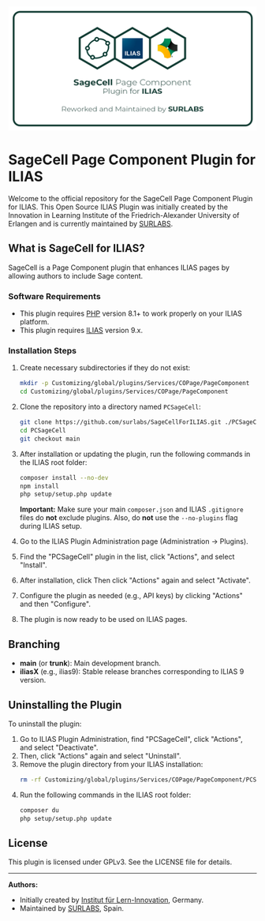 ![SageCell](https://github.com/surlabs/SageCellForILIAS/blob/2cf6dd399a036787c76ece26ad830c1e38a62f2b/templates/images/SageCellBanner.png)

# SageCell Page Component Plugin for ILIAS

Welcome to the official repository for the SageCell Page Component Plugin for ILIAS.
This Open Source ILIAS Plugin was initially created by the Innovation in Learning Institute of the Friedrich-Alexander University of Erlangen and is currently maintained by [SURLABS](https://www.surlabs.com).

## What is SageCell for ILIAS?

SageCell is a Page Component plugin that enhances ILIAS pages by allowing authors to include Sage content.

### Software Requirements

- This plugin requires [PHP](https://php.net) version 8.1+ to work properly on your ILIAS platform.
- This plugin requires [ILIAS](https://www.ilias.de/docu/goto.php?target=latest_7&client_id=docu) version 9.x.

### Installation Steps

1.  Create necessary subdirectories if they do not exist:
    ```bash
    mkdir -p Customizing/global/plugins/Services/COPage/PageComponent
    cd Customizing/global/plugins/Services/COPage/PageComponent
    ```
2.  Clone the repository into a directory named `PCSageCell`:
    ```bash
    git clone https://github.com/surlabs/SageCellForILIAS.git ./PCSageCell
    cd PCSageCell
    git checkout main
    ```
3.  After installation or updating the plugin, run the following commands in the ILIAS root folder:
    ```bash
    composer install --no-dev
    npm install
    php setup/setup.php update
    ```
    **Important:** Make sure your main `composer.json` and ILIAS `.gitignore` files do **not** exclude plugins. Also, do **not** use the `--no-plugins` flag during ILIAS setup.


4.  Go to the ILIAS Plugin Administration page (Administration -> Plugins).
5.  Find the "PCSageCell" plugin in the list, click "Actions", and select "Install".
6.  After installation, click Then click "Actions" again and select "Activate".
7.  Configure the plugin as needed (e.g., API keys) by clicking "Actions" and then "Configure".
8.  The plugin is now ready to be used on ILIAS pages.

## Branching

- **main** (or **trunk**): Main development branch.
- **iliasX** (e.g., ilias9): Stable release branches corresponding to ILIAS 9 version.
<!-- TODO: Confirm actual branching strategy for PCSageCell -->

## Uninstalling the Plugin

To uninstall the plugin:

1.  Go to ILIAS Plugin Administration, find "PCSageCell", click "Actions", and select "Deactivate".
2.  Then, click "Actions" again and select "Uninstall".
3.  Remove the plugin directory from your ILIAS installation:
    ```bash
    rm -rf Customizing/global/plugins/Services/COPage/PageComponent/PCSageCell
    ```
4.  Run the following commands in the ILIAS root folder:
    ```bash
    composer du
    php setup/setup.php update
    ```

## License

This plugin is licensed under GPLv3. See the LICENSE file for details.

---

**Authors:**

- Initially created by [Institut für Lern-Innovation](https://ili.fau.de), Germany.
- Maintained by [SURLABS](https://surlabs.com), Spain.